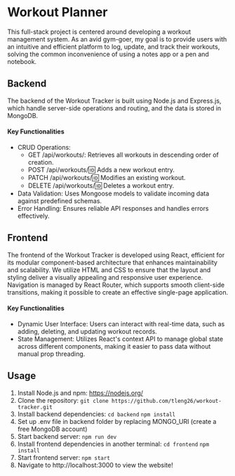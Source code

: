 # Workout Planner
This full-stack project is centered around developing a workout management system. As an avid gym-goer, my goal is to provide users with an intuitive and efficient platform to log, update, and track their workouts, solving the common inconvenience of using a notes app or a pen and notebook.




## Backend
The backend of the Workout Tracker is built using Node.js and Express.js, which handle server-side operations and routing, and the data is stored in MongoDB.

#### Key Functionalities
- CRUD Operations:
  - GET /api/workouts/: Retrieves all workouts in descending order of creation.
  - POST /api/workouts/:id: Adds a new workout entry.
  - PATCH /api/workouts/:id: Modifies an existing workout.
  - DELETE /api/workouts/:id: Deletes a workout entry.
- Data Validation: Uses Mongoose models to validate incoming data against predefined schemas.
- Error Handling: Ensures reliable API responses and handles errors effectively.




## Frontend
The frontend of the Workout Tracker is developed using React, efficient for its modular component-based architecture that enhances maintainability and scalability. We utilize HTML and CSS to ensure that the layout and styling deliver a visually appealing and responsive user experience. Navigation is managed by React Router, which supports smooth client-side transitions, making it possible to create an effective single-page application.

#### Key Functionalities
- Dynamic User Interface: Users can interact with real-time data, such as adding, deleting, and updating workout records.
- State Management: Utilizes React's context API to manage global state across different components, making it easier to pass data without manual prop threading.




## Usage
1. Install Node.js and npm: https://nodejs.org/
2. Clone the repository: `git clone https://github.com/tleng26/workout-tracker.git`
3. Install backend dependencies: `cd backend` `npm install`
4. Set up .env file in backend folder by replacing MONGO_URI (create a free MongoDB account)
5. Start backend server: `npm run dev`
6. Install frontend dependencies in another terminal: `cd frontend` `npm install`
7. Start frontend server: `npm start`
8. Navigate to http://localhost:3000 to view the website!
